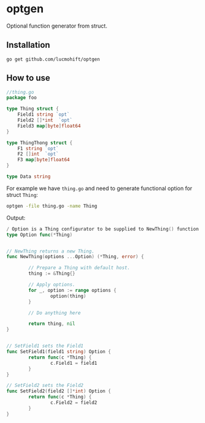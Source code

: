 # optgen

Optional function generator from struct.

## Installation

```
go get github.com/lucmohift/optgen
```

## How to use

```go
//thing.go
package foo

type Thing struct {
    Field1 string `opt` 
    Field2 []*int  `opt`
    Field3 map[byte]float64
}

type ThingThong struct {
    F1 string `opt` 
    F2 []int  `opt`
    F3 map[byte]float64
}

type Data string
```

For example we have `thing.go` and need to generate functional option for struct `Thing`:

```bash
optgen -file thing.go -name Thing
```

Output:

```go
/ Option is a Thing configurator to be supplied to NewThing() function.
type Option func(*Thing)


// NewThing returns a new Thing.
func NewThing(options ...Option) (*Thing, error) {

        // Prepare a Thing with default host.
        thing := &Thing{}

        // Apply options.
        for _, option := range options {
                option(thing)
        }

        // Do anything here

        return thing, nil
}


// SetField1 sets the Field1
func SetField1(field1 string) Option {
        return func(c *Thing) {
                c.Field1 = field1
        }
}

// SetField2 sets the Field2
func SetField2(field2 []*int) Option {
        return func(c *Thing) {
                c.Field2 = field2
        }
}
```
